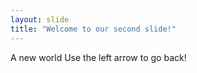 ```yaml
---
layout: slide
title: "Welcome to our second slide!"
---
```

A new world
Use the left arrow to go back!

